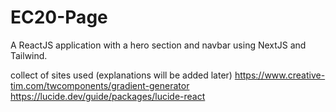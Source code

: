 # EC20-Page

A ReactJS application with a hero section and navbar using NextJS and Tailwind.

collect of sites used (explanations will be added later)
https://www.creative-tim.com/twcomponents/gradient-generator
https://lucide.dev/guide/packages/lucide-react
